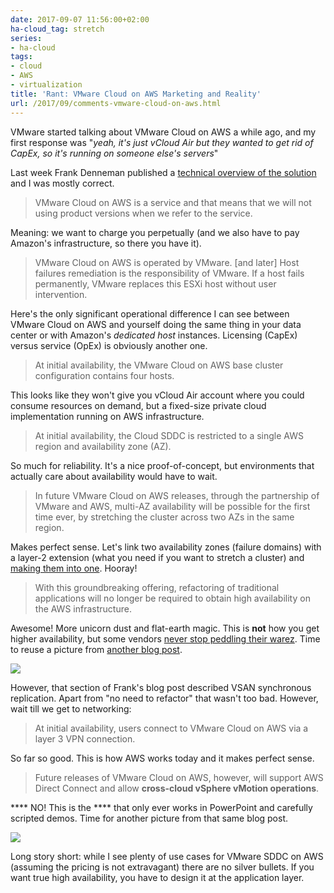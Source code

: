 ```yaml
---
date: 2017-09-07 11:56:00+02:00
ha-cloud_tag: stretch
series:
- ha-cloud
tags:
- cloud
- AWS
- virtualization
title: 'Rant: VMware Cloud on AWS Marketing and Reality'
url: /2017/09/comments-vmware-cloud-on-aws.html
---
```

VMware started talking about VMware Cloud on AWS a while ago, and my first response was "*yeah, it's just vCloud Air but they wanted to get rid of CapEx, so it's running on someone else's servers*"

Last week Frank Denneman published a [technical overview of the solution](http://frankdenneman.nl/2017/08/29/vmware-cloud-aws-technical-overview/) and I was mostly correct.
<!--more-->
> VMware Cloud on AWS is a service and that means that we will not using product versions when we refer to the service. 

Meaning: we want to charge you perpetually (and we also have to pay Amazon's infrastructure, so there you have it).

> VMware Cloud on AWS is operated by VMware. \[and later\] Host failures remediation is the responsibility of VMware. If a host fails permanently, VMware replaces this ESXi host without user intervention. 

Here's the only significant operational difference I can see between VMware Cloud on AWS and yourself doing the same thing in your data center or with Amazon's *dedicated host* instances. Licensing (CapEx) versus service (OpEx) is obviously another one.

> At initial availability, the VMware Cloud on AWS base cluster configuration contains four hosts.

This looks like they won't give you vCloud Air account where you could consume resources on demand, but a fixed-size private cloud implementation running on AWS infrastructure.

> At initial availability, the Cloud SDDC is restricted to a single AWS region and availability zone (AZ).

So much for reliability. It's a nice proof-of-concept, but environments that actually care about availability would have to wait.

> In future VMware Cloud on AWS releases, through the partnership of VMware and AWS, multi-AZ availability will be possible for the first time ever, by stretching the cluster across two AZs in the same region.

Makes perfect sense. Let's link two availability zones (failure domains) with a layer-2 extension (what you need if you want to stretch a cluster) and [making them into one](/2012/05/layer-2-network-is-single-failure.html). Hooray!

> With this groundbreaking offering, refactoring of traditional applications will no longer be required to obtain high availability on the AWS infrastructure. 

Awesome! More unicorn dust and flat-earth magic. This is **not** how you get higher availability, but some vendors [never stop peddling their warez](/2015/02/before-talking-about-vmotion-across.html). Time to reuse a picture from [another blog post](/2015/11/stretched-firewalls-across-layer-3-dci.html).

![](/2017/09/s500-Triple-facepalm.jpg)

However, that section of Frank's blog post described VSAN synchronous replication. Apart from "no need to refactor" that wasn't too bad. However, wait till we get to networking:

> At initial availability, users connect to VMware Cloud on AWS via a layer 3 VPN connection.

So far so good. This is how AWS works today and it makes perfect sense.

> Future releases of VMware Cloud on AWS, however, will support AWS Direct Connect and allow **cross-cloud vSphere vMotion operations**.

\*\*\*\* NO! This is the \*\*\*\* that only ever works in PowerPoint and carefully scripted demos. Time for another picture from that same blog post.

![](/2017/09/s500-Enough+of+this+shit.jpg)

Long story short: while I see plenty of use cases for VMware SDDC on AWS (assuming the pricing is not extravagant) there are no silver bullets. If you want true high availability, you have to design it at the application layer.
